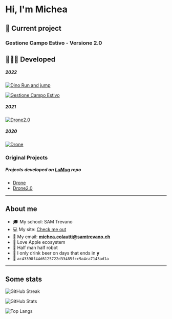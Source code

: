 # Hi, I'm Michea

## 🔧 Current project

### Gestione Campo Estivo - Versione 2.0

## 👨🏼‍💻 Developed 

##### 2022
[![Dino Run and jump](https://github-readme-stats.vercel.app/api/pin/?username=MicheaColautti&repo=dino-run-and-jump)](https://github.com/MicheaColautti/dino-run-and-jump)

[![Gestione Campo Estivo](https://github-readme-stats.vercel.app/api/pin/?username=MicheaColautti&repo=GestioneCampoEstivo)](https://github.com/MicheaColautti/GestioneCampoEstivo)



##### 2021
[![Drone2.0](https://github-readme-stats.vercel.app/api/pin/?username=MicheaColautti&repo=Drone-2.0)](https://github.com/MicheaColautti/Drone2.0)

##### 2020
[![Drone](https://github-readme-stats.vercel.app/api/pin/?username=MicheaColautti&repo=Drone)](https://github.com/MicheaColautti/Drone)

### Original Projects


##### Projects developed on [LuMug](https://github.com/LuMug) repo
- [Drone](https://github.com/LuMug/Drone)
- [Drone2.0](https://github.com/LuMug/Drone-2.0)


<hr>


## About me 

- 🎓 My school:           SAM Trevano
- 💻 My site:            [Check me out](http://samtinfo.ch/18colmic/)
- 📧 My email:	          **michea.colautti@samtrevano.ch**
- 🍎 Love Apple ecosystem 
- 🦾 Half man half robot 
- 🍺 I only drink beer on days that ends in **y** 
- 💙 `ac43398f44d6125722d33485fcc9a4ca7143ad1a`


<hr>

## Some stats

![GitHub Streak](http://github-readme-streak-stats.herokuapp.com?user=MicheaColautti&theme=radical)

![GitHub Stats](https://github-readme-stats.vercel.app/api?username=MicheaColautti&theme=radical&show_icons=true&include_all_commits=true&)

![Top Langs](https://github-readme-stats.vercel.app/api/top-langs/?username=MicheaColautti&layout=compact&theme=radical&show_icons=true&langs_count=10)



